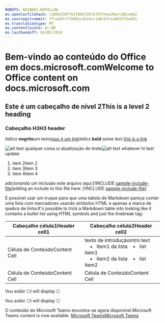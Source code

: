 ```yaml
---
ROBOTS: NOINDEX,NOFOLLOW
ms.openlocfilehash: c3d89338f761f8937267b79774ea39a7c88ce4b2
ms.sourcegitcommit: ffca287cf70db2cab14cc1a6cb7cea68317bedd1
ms.translationtype: MT
ms.contentlocale: pt-BR
ms.lasthandoff: 04/05/2018
---
```

# <a name="welcome-to-office-content-on-docsmicrosoftcom"></a><span data-ttu-id="a7baf-101">Bem-vindo ao conteúdo do Office em docs.microsoft.com</span><span class="sxs-lookup"><span data-stu-id="a7baf-101">Welcome to Office content on docs.microsoft.com</span></span>
## <a name="this-is-a-level-2-heading"></a><span data-ttu-id="a7baf-102">Este é um cabeçalho de nível 2</span><span class="sxs-lookup"><span data-stu-id="a7baf-102">This is a level 2 heading</span></span>
### <a name="h3-header"></a><span data-ttu-id="a7baf-103">Cabeçalho H3</span><span class="sxs-lookup"><span data-stu-id="a7baf-103">H3 header</span></span>

<span data-ttu-id="a7baf-104">*itálico*
**negrito**um texto[isso é um link](Office-365-groups.md)</span><span class="sxs-lookup"><span data-stu-id="a7baf-104">*italics*
**bold** some text [this is a link](Office-365-groups.md)</span></span>

<span data-ttu-id="a7baf-105">![alt text qualquer coisa](media/Overview-Microsoft-Teams-image1.png) oi atualização do teste</span><span class="sxs-lookup"><span data-stu-id="a7baf-105">![alt text whatever](media/Overview-Microsoft-Teams-image1.png) hi test update</span></span>
1. <span data-ttu-id="a7baf-106">item 2</span><span class="sxs-lookup"><span data-stu-id="a7baf-106">item 2</span></span>
2. <span data-ttu-id="a7baf-107">item 3</span><span class="sxs-lookup"><span data-stu-id="a7baf-107">item 3</span></span>
3. <span data-ttu-id="a7baf-108">item 4</span><span class="sxs-lookup"><span data-stu-id="a7baf-108">item 4</span></span>


<span data-ttu-id="a7baf-109">adicionando um inclusão este arquivo aqui:[!INCLUDE [sample-include-file](includes/sample-include-file.md)]</span><span class="sxs-lookup"><span data-stu-id="a7baf-109">adding an include to this file here: [!INCLUDE [sample-include-file](includes/sample-include-file.md)]</span></span>


<span data-ttu-id="a7baf-110">É possível usar um truque para que uma tabela de Markdown pareça conter uma lista com marcadores usando símbolos HTML e apenas a marca de quebra de linha:</span><span class="sxs-lookup"><span data-stu-id="a7baf-110">It's possible to trick a Markdown table into looking like it contains a bullet list using HTML symbols and just the linebreak tag:</span></span>

| <span data-ttu-id="a7baf-111">Cabeçalho célula1</span><span class="sxs-lookup"><span data-stu-id="a7baf-111">Header cell1</span></span> | <span data-ttu-id="a7baf-112">Cabeçalho célula2</span><span class="sxs-lookup"><span data-stu-id="a7baf-112">Header cell2</span></span> |
| ---          | ---          |
| <span data-ttu-id="a7baf-113">Célula de Conteúdo</span><span class="sxs-lookup"><span data-stu-id="a7baf-113">Content Cell</span></span> |<span data-ttu-id="a7baf-114">texto de introdução</span><span class="sxs-lookup"><span data-stu-id="a7baf-114">intro text</span></span> <br><span data-ttu-id="a7baf-115">&nbsp;&nbsp;&nbsp; &bull;&nbsp;&nbsp; item1 da lista</span><span class="sxs-lookup"><span data-stu-id="a7baf-115">&nbsp;&nbsp;&nbsp; &bull;&nbsp;&nbsp; list item1</span></span><br> <span data-ttu-id="a7baf-116">&nbsp;&nbsp;&nbsp; &bull;&nbsp;&nbsp; item2 da lista</span><span class="sxs-lookup"><span data-stu-id="a7baf-116">&nbsp;&nbsp;&nbsp; &bull;&nbsp;&nbsp; list item2</span></span>     |
| <span data-ttu-id="a7baf-117">Célula de Conteúdo</span><span class="sxs-lookup"><span data-stu-id="a7baf-117">Content Cell</span></span> | <span data-ttu-id="a7baf-118">Célula de Conteúdo</span><span class="sxs-lookup"><span data-stu-id="a7baf-118">Content Cell</span></span> |

<p><span data-ttu-id="a7baf-119">Vou exibir &#9744;</span><span class="sxs-lookup"><span data-stu-id="a7baf-119">I will display &#9744;</span></span></p>
<p><span data-ttu-id="a7baf-120">Vou exibir &#x2610;</span><span class="sxs-lookup"><span data-stu-id="a7baf-120">I will display &#x2610;</span></span></p>

<span data-ttu-id="a7baf-121">O conteúdo do Microsoft Teams encontra-se agora disponível.</span><span class="sxs-lookup"><span data-stu-id="a7baf-121">Microsoft Teams content is now available.</span></span>
[<span data-ttu-id="a7baf-122">Microsoft Teams</span><span class="sxs-lookup"><span data-stu-id="a7baf-122">Microsoft Teams</span></span>](https://docs.microsoft.com/MicrosoftTeams)
